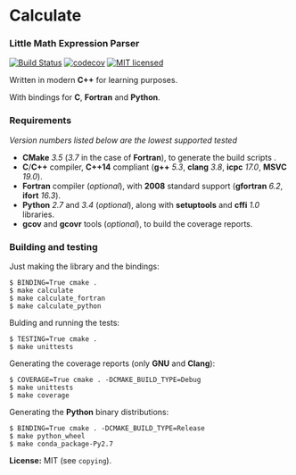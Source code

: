 # Calculate


### Little Math Expression Parser

[![Build Status](https://travis-ci.org/newlawrence/Calculate.svg?branch=master)](https://travis-ci.org/newlawrence/Calculate)
[![codecov](https://codecov.io/gh/newlawrence/Calculate/branch/master/graph/badge.svg)](https://codecov.io/gh/newlawrence/Calculate)
[![MIT licensed](https://img.shields.io/badge/license-MIT-blue.svg)](https://github.com/newlawrence/Calculate/blob/7f96b434dd77461f17a71f3fe3025c21b73ed0d0/copying)

Written in modern **C++** for learning purposes.

With bindings for **C**, **Fortran** and **Python**.


### Requirements

*Version numbers listed below are the lowest supported tested*

* **CMake** *3.5* (*3.7* in the case of **Fortran**), to generate the build scripts .
* **C**/**C++** compiler, **C++14** compliant (**g++** *5.3*, **clang** *3.8*, **icpc** *17.0*, **MSVC** *19.0*).
* **Fortran** compiler (*optional*), with **2008** standard support (**gfortran** *6.2*, **ifort** *16.3*).
* **Python** *2.7* and *3.4* (*optional*), along with **setuptools** and **cffi** *1.0* libraries.
* **gcov** and **gcovr** tools (*optional*), to build the coverage reports.


### Building and testing

Just making the library and the bindings:

```
$ BINDING=True cmake .
$ make calculate
$ make calculate_fortran
$ make calculate_python
```

Bulding and running the tests:

```
$ TESTING=True cmake .
$ make unittests
```

Generating the coverage reports (only **GNU** and **Clang**):

```
$ COVERAGE=True cmake . -DCMAKE_BUILD_TYPE=Debug
$ make unittests
$ make coverage
```

Generating the **Python** binary distributions:

```
$ BINDING=True cmake . -DCMAKE_BUILD_TYPE=Release
$ make python_wheel
$ make conda_package-Py2.7

```

**License:** MIT (see `copying`).
